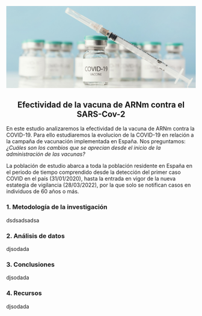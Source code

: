 ![imagen](https://github.com/marinagoju/EDA-COVID-19-Vaccine/blob/main/src/data/vacuna.jpg)
## <div align="center">**Efectividad de la vacuna de ARNm contra el SARS-Cov-2**</div>

En este estudio analizaremos la efectividad de la vacuna de ARNm contra la COVID-19. Para ello estudiaremos la evolucion de la COVID-19 en relación a la campaña de vacunación implementada en España. Nos preguntamos: *¿Cuáles son los cambios que se aprecian desde el inicio de la administración de las vacunas?*  

La población de estudio abarca a toda la población residente en España en el periodo de tiempo comprendido desde la detección del primer caso COVID en el país (31/01/2020), hasta la entrada en vigor de la nueva estategia de vigilancia (28/03/2022), por la que solo se notifican casos en individuos de 60 años o más.

### 1. Metodología de la investigación
dsdsadsadsa

### 2. Análisis de datos  
djsodada

### 3. Conclusiones  
djsodada

### 4. Recursos  
djsodada


